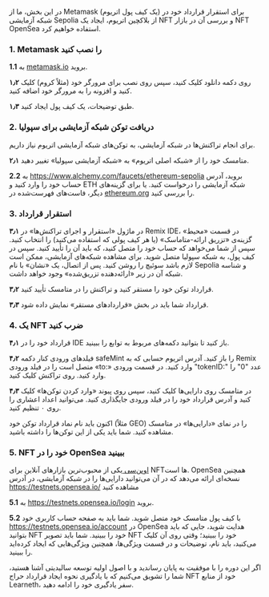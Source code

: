 در این بخش، ما از Metamask (یک کیف پول اتریوم) برای استقرار قرارداد خود در شبکه آزمایشی Sepolia از بلاکچین اتریوم، ایجاد یک NFT و بررسی آن در بازار NFT OpenSea استفاده خواهیم کرد.

### 1. Metamask را نصب کنید

**1.1** به <a href="https://metamask.io/" target="_blank">metamask.io</a> بروید.

**۱٫۲** روی دکمه دانلود کلیک کنید، سپس روی نصب برای مرورگر خود (مثلاً کروم) کلیک کنید و افزونه را به مرورگر خود اضافه کنید.

**۱٫۳** طبق توضیحات، یک کیف پول ایجاد کنید.

### 2. دریافت توکن شبکه آزمایشی برای سپولیا

برای انجام تراکنش‌ها در شبکه آزمایشی، به توکن‌های شبکه آزمایشی اتریوم نیاز داریم.

**۲٫۱** متامسک خود را از «شبکه اصلی اتریوم» به «شبکه آزمایشی سپولیا» تغییر دهید.

**2.2** به <a href="https://www.alchemy.com/faucets/ethereum-sepolia" 
target="_blank">https://www.alchemy.com/faucets/ethereum-sepolia</a> بروید، آدرس حساب خود را وارد کنید و ETH شبکه آزمایشی را درخواست کنید.
یا برای گزینه‌های دیگر، فاست‌های فهرست‌شده در <a href="https://ethereum.org/en/developers/docs/networks/#testnet-faucets" target="_blank">ethereum.org</a> را بررسی کنید.

### 3. استقرار قرارداد

**۳٫۱** در ماژول «استقرار و اجرای تراکنش‌ها» در Remix IDE، در قسمت «محیط» گزینه‌ی «تزریق ارائه-متاماسک» (یا هر کیف پولی که استفاده می‌کنید) را انتخاب کنید. سپس از شما می‌خواهد که حساب خود را متصل کنید، که باید آن را تأیید کنید. سپس در کیف پول، به شبکه سپولیا متصل شوید.  برای مشاهده شبکه‌های آزمایشی، ممکن است لازم باشد سوئیچ را روشن کنید. پس از اتصال، یک «نشان» با نام Sepolia و شناسه شبکه آن در زیر «ارائه‌دهنده تزریق‌شده» وجود خواهد داشت.

**۳٫۲** قرارداد توکن خود را مستقر کنید و تراکنش را در متامسک تأیید کنید.

**۳٫۳** قرارداد شما باید در بخش «قراردادهای مستقر» نمایش داده شود.

### 4. یک NFT ضرب کنید

**۴٫۱** قرارداد خود را در IDE باز کنید تا بتوانید دکمه‌های مربوط به توابع را ببینید.

**۴٫۲** فیلدهای ورودی کنار دکمه safeMint را باز کنید. آدرس اتریوم حسابی که به Remix متصل است را در فیلد ورودی «to:» وارد کنید. در قسمت ورودی "tokenID:" عدد "0" را وارد کنید. روی تراکنش کلیک کنید.

**۴٫۳** در متامسک روی دارایی‌ها کلیک کنید، سپس روی پیوند «وارد کردن توکن‌ها» کلیک کنید و آدرس قرارداد خود را در فیلد ورودی جایگذاری کنید. می‌توانید اعداد اعشاری را روی ۰ تنظیم کنید.

اکنون باید نام نماد قرارداد توکن خود (مثلاً GEO) را در نمای «دارایی‌ها» در متامسک مشاهده کنید. شما باید یکی از این توکن‌ها را داشته باشید.

### 5. NFT خود را در OpenSea ببینید

<a href="https://opensea.io/" 
target="_blank">اوپن‌سی </a> یکی از محبوب‌ترین بازارهای آنلاین برای NFTها است. OpenSea همچنین نسخه‌ای ارائه می‌دهد که در آن می‌توانید دارایی‌ها را در شبکه آزمایشی، در آدرس <a href="https://testnets.opensea.io/" 
target="_blank">https://testnets.opensea.io/</a> مشاهده کنید

**5.1** به <a href="https://testnets.opensea.io/login" 
target="_blank">https://testnets.opensea.io/login</a> بروید.

**5.2** با کیف پول متامسک خود متصل شوید. شما باید به صفحه حساب کاربری خود <a href="https://testnets.opensea.io/account" target="_blank">https://testnets.opensea.io/account</a> در OpenSea هدایت شوید، جایی که باید بتوانید NFT خود را ببینید. شما باید تصویر NFT خود را ببینید؛ وقتی روی آن کلیک می‌کنید، باید نام، توضیحات و در قسمت ویژگی‌ها، همچنین ویژگی‌هایی که ایجاد کرده‌اید را ببینید.

اگر این دوره را با موفقیت به پایان رساندید و با اصول اولیه توسعه سالیدیتی آشنا هستید، شما را تشویق می‌کنیم که با یادگیری نحوه ایجاد قرارداد حراج NFT خود از منابع Learneth، سفر یادگیری خود را ادامه دهید.
